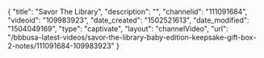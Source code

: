 {
    "title": "Savor The Library",
    "description": "",
    "channelid": "111091684",
    "videoid": "109983923",
    "date_created": "1502521613",
    "date_modified": "1504049169",
    "type": "captivate",
    "layout": "channelVideo",
    "url": "\/bbbusa-latest-videos\/savor-the-library-baby-edition-keepsake-gift-box-2-notes\/111091684-109983923"
}